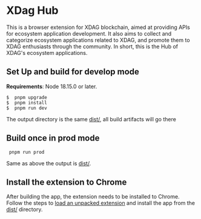 # XDag Hub

This is a browser extension for XDAG blockchain, aimed at providing APIs for ecosystem application development. It also aims to collect and categorize ecosystem applications related to XDAG, and promote them to XDAG enthusiasts through the community. In short, this is the Hub of XDAG's ecosystem applications.

## Set Up and build for develop mode

**Requirements**: Node 18.15.0 or later.
```
$  pnpm upgrade
$  pnpm install
$  pnpm run dev
```
The output directory is the same [dist/](./dist/), all build artifacts will go there

## Build once in prod mode

```
 pnpm run prod
```

Same as above the output is [dist/](./dist/).

## Install the extension to Chrome

After building the app, the extension needs to be installed to Chrome. Follow the steps to [load an unpacked extension](https://developer.chrome.com/docs/extensions/mv3/getstarted/#unpacked) and install the app from the [dist/](./dist/) directory.
